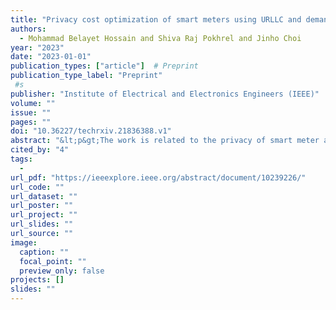 ```yaml
---
title: "Privacy cost optimization of smart meters using URLLC and demand side energy trading"
authors:
  - Mohammad Belayet Hossain and Shiva Raj Pokhrel and Jinho Choi
year: "2023"
date: "2023-01-01"
publication_types: ["article"]  # Preprint
publication_type_label: "Preprint"
 #s
publisher: "Institute of Electrical and Electronics Engineers (IEEE)"
volume: ""
issue: ""
pages: ""
doi: "10.36227/techrxiv.21836388.v1"
abstract: "&lt;p&gt;The work is related to the privacy of smart meter and the benifits of using URLLC in smart grid network.&lt;/p&gt;"
cited_by: "4"
tags:
  - 
url_pdf: "https://ieeexplore.ieee.org/abstract/document/10239226/"
url_code: ""
url_dataset: ""
url_poster: ""
url_project: ""
url_slides: ""
url_source: ""
image:
  caption: ""
  focal_point: ""
  preview_only: false
projects: []
slides: ""
---
```

